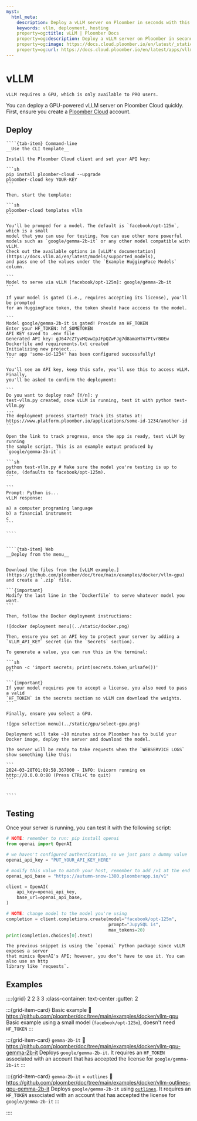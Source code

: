 ```yaml
---
myst:
  html_meta:
    description: Deploy a vLLM server on Ploomber in seconds with this guide.
    keywords: vllm, deployment, hosting
    property=og:title: vLLM | Ploomber Docs
    property=og:description: Deploy a vLLM server on Ploomber in seconds with this guide.
    property=og:image: https://docs.cloud.ploomber.io/en/latest/_static/opengraph-images-vllm.png
    property=og:url: https://docs.cloud.ploomber.io/en/latest/apps/vllm.html
---
```


# vLLM

```{important}
vLLM requires a GPU, which is only available to PRO users.
```

You can deploy a GPU-powered vLLM server on Ploomber Cloud quickly. First, ensure you create a [Ploomber Cloud](https://platform.ploomber.io/register?utm_source=vllm&utm_medium=documentation) account. 

## Deploy


`````{tab-set}
````{tab-item} Command-line
__Use the CLI template__

Install the Ploomber Cloud client and set your API key:

```sh
pip install ploomber-cloud --upgrade
ploomber-cloud key YOUR-KEY
```

Then, start the template:

```sh
ploomber-cloud templates vllm
```

You'll be promped for a model. The default is `facebook/opt-125m`, which is a small
model that you can use for testing. You can use other more powerful
models such as `google/gemma-2b-it` or any other model compatible with vLLM.
Check out the available options in [vLLM's documentation](https://docs.vllm.ai/en/latest/models/supported_models),
and pass one of the values under the `Example HuggingFace Models` column.

```
Model to serve via vLLM [facebook/opt-125m]: google/gemma-2b-it
```

If your model is gated (i.e., requires accepting its license), you'll be prompted 
for an HuggingFace token, the token should hace acccess to the model.

```
Model google/gemma-2b-it is gated! Provide an HF_TOKEN
Enter your HF_TOKEN: hf_SOMETOKEN
API KEY saved to .env file
Generated API key: gJ647cZTyvMQvwIpJFpQZwFJg7d8amaHTn7PtvrBOEw
Dockerfile and requirements.txt created
Initializing new project...
Your app 'some-id-1234' has been configured successfully!
```

You'll see an API key, keep this safe, you'll use this to access vLLM. Finally,
you'll be asked to confirm the deployment:

```
Do you want to deploy now? [Y/n]: y
test-vllm.py created, once vLLM is running, test it with python test-vllm.py
...
The deployment process started! Track its status at: https://www.platform.ploomber.io/applications/some-id-1234/another-id
```

Open the link to track progress, once the app is ready, test vLLM by running
the sample script. This is an example output produced by `google/gemma-2b-it`:

```sh
python test-vllm.py # Make sure the model you're testing is up to date, (defaults to facebook/opt-125m).
```

```
Prompt: Python is...
vLLM response:

a) a computer programing language
b) a financial instrument
c
```

````


````{tab-item} Web
__Deploy from the menu__


Download the files from the [vLLM example.](https://github.com/ploomber/doc/tree/main/examples/docker/vllm-gpu) and create a `.zip` file.

```{important}
Modify the last line in the `Dockerfile` to serve whatever model you want.
```

Then, follow the Docker deployment instructions:

![docker deployment menu](../static/docker.png)

Then, ensure you set an API key to protect your server by adding a `VLLM_API_KEY` secret (in the `Secrets` section).

To generate a value, you can run this in the terminal:

```sh
python -c 'import secrets; print(secrets.token_urlsafe())'
```

```{important}
If your model requires you to accept a license, you also need to pass a valid
`HF_TOKEN` in the secrets section so vLLM can download the weights.
```

Finally, ensure you select a GPU.

![gpu selection menu](../static/gpu/select-gpu.png)

Deployment will take ~10 minutes since Ploomber has to build your Docker image, deploy the server and download the model.

The server will be ready to take requests when the `WEBSERVICE LOGS` show something like this:

```
2024-03-28T01:09:58.367000 - INFO: Uvicorn running on http://0.0.0.0:80 (Press CTRL+C to quit)
```


````
`````

## Testing

Once your server is running, you can test it with the following script:

```python
# NOTE: remember to run: pip install openai
from openai import OpenAI

# we haven't configured authentication, so we just pass a dummy value
openai_api_key = "PUT_YOUR_API_KEY_HERE"

# modify this value to match your host, remember to add /v1 at the end
openai_api_base = "https://autumn-snow-1380.ploomberapp.io/v1"

client = OpenAI(
    api_key=openai_api_key,
    base_url=openai_api_base,
)

# NOTE: change model to the model you're using
completion = client.completions.create(model="facebook/opt-125m",
                                       prompt="JupySQL is",
                                       max_tokens=20)
print(completion.choices[0].text)
```

```{note}
The previous snippet is using the `openai` Python package since vLLM exposes a server
that mimics OpenAI's API; however, you don't have to use it. You can also use an http
library like `requests`.
```

## Examples

::::{grid} 2 2 3 3
:class-container: text-center
:gutter: 2

:::{grid-item-card} Basic example
:link: https://github.com/ploomber/doc/tree/main/examples/docker/vllm-gpu
Basic example using a small model (`facebook/opt-125m`), doesn't need `HF_TOKEN`
:::

:::{grid-item-card} `gemma-2b-it`
:link: https://github.com/ploomber/doc/tree/main/examples/docker/vllm-gpu-gemma-2b-it
Deploys `google/gemma-2b-it`. It requires an `HF_TOKEN` associated with an account that has
accepted the license for `google/gemma-2b-it`
:::


:::{grid-item-card} `gemma-2b-it` + `outlines`
:link: https://github.com/ploomber/doc/tree/main/examples/docker/vllm-outlines-gpu-gemma-2b-it
Deploys `google/gemma-2b-it` using
[`outlines`](https://github.com/outlines-dev/outlines). It requires an `HF_TOKEN`
associated with an account that has accepted the license for `google/gemma-2b-it`
:::

::::

